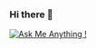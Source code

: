 ### Hi there 👋

[![Ask Me Anything !](https://img.shields.io/badge/Ask%20me-anything-1abc9c.svg)](mailto:hpragt_at_infodation.nl?subject=Ask%20mek%20anything)

<!--
**hpragt/hpragt** is a ✨ _special_ ✨ repository because its `README.md` (this file) appears on your GitHub profile.

Here are some ideas to get you started:

- 🔭 I’m currently working on ...
- 🌱 I’m currently learning ...
- 👯 I’m looking to collaborate on ...
- 🤔 I’m looking for help with ...
- 💬 Ask me about ...
- 📫 How to reach me: ...
- 😄 Pronouns: ...
- ⚡ Fun fact: ...
-->
